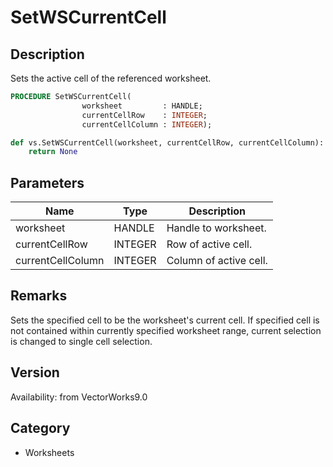 # SetWSCurrentCell

## Description
Sets the active cell of the referenced worksheet.

```pascal
PROCEDURE SetWSCurrentCell(
				worksheet         : HANDLE;
				currentCellRow    : INTEGER;
				currentCellColumn : INTEGER);
```

```python
def vs.SetWSCurrentCell(worksheet, currentCellRow, currentCellColumn):
    return None
```

## Parameters
|Name|Type|Description|
|---|---|---|
|worksheet|HANDLE|Handle to worksheet.|
|currentCellRow|INTEGER|Row of active cell.|
|currentCellColumn|INTEGER|Column of active cell.|

## Remarks
Sets the specified cell to be the worksheet's current cell. 
If specified cell is not contained within currently specified worksheet range, current selection is changed to single cell selection.

## Version
Availability: from VectorWorks9.0

## Category
* Worksheets

